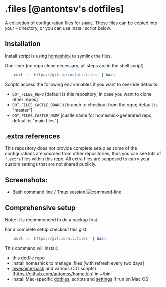 # .files [@antontsv's dotfiles]

A collection of configuration files for `$HOME`.
These files can be copied into your `~` directory, or you can use install script below.

## Installation

Install script is using [homeshick](https://github.com/andsens/homeshick) to symlink the files.

One-liner (no repo clone necessary; all steps are in the shell script)

```sh
    curl -L 'https://git.io/install.files' | bash
```

Scripts access the following env variables if you want to override defaults:
 * `DOT_FILES_REPO` [default is this repository; in case you want to clone other repos]
 * `DOT_FILES_CASTLE_BRANCH` [branch to checkout from the repo; default is "master"]
 * `DOT_FILES_CASTLE_NAME` [castle name for homeshick-generated repo; default is "main.files"]

## .extra references

This repository does not provide complete setup as some of the configurations
are sourced from other repositories, thus you can see lots of `*.extra` files
within this repo. All extra files are supposed to carry your custom settings
that are not shared publicly.

## Screenshots:
* Bash command line / Tmux session
![command-line](https://cloud.githubusercontent.com/assets/2007057/19623671/c0aa27a6-9887-11e6-95c5-a23766c75b71.png)

## Comprehensive setup

Note: It is recommended to do a backup first.

For a complete setup checkout this gist:

```sh
    curl -L 'https://git.io/all.files' | bash
```

This command will install:
 * this dotfile repo
 * install homeshick to manage .files [with refresh every two days]
 * [awesome-bash](https://github.com/antontsv/awesome-shell) and various (CLI scripts)[https://github.com/antontsv/home.bin] in ~/bin
 * install Mac-specific [dotfiles](https://github.com/antontsv/apple.bin), scripts and [settings](https://github.com/antontsv/apple.bin/blob/master/.misc/apple_osx_settings) if run on Mac OS

